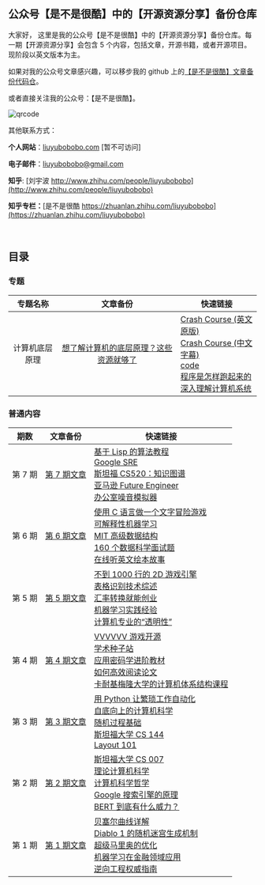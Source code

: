 ## 公众号【是不是很酷】中的【开源资源分享】备份仓库

大家好， 这里是我的公众号【是不是很酷】中的【开源资源分享】备份仓库。每一期【开源资源分享】会包含 5 个内容，包括文章，开源书籍，或者开源项目。现阶段以英文版本为主。

如果对我的公众号文章感兴趣，可以移步我的 github 上的[【是不是很酷】文章备份代码仓](https://github.com/liuyubobobo/my-blog)。

或者直接关注我的公众号：【是不是很酷】。

![qrcode](qrcode_banner.png)

其他联系方式：

**个人网站**：[liuyubobobo.com](http://liuyubobobo.com) [暂不可访问]

**电子邮件**：[liuyubobobo@gmail.com](mailto:liuyubobobo@gmail.com)

**知乎**: [刘宇波 http://www.zhihu.com/people/liuyubobobo](http://www.zhihu.com/people/liuyubobobo)

**知乎专栏：**[是不是很酷 https://zhuanlan.zhihu.com/liuyubobobo](https://zhuanlan.zhihu.com/liuyubobobo)

<br/>

## 目录

### 专题

| 专题名称 | 文章备份 | 快速链接 | 
| :---: | :---: | --- |
| 计算机底层原理 | [想了解计算机的底层原理？这些资源就够了](computer-underlying) | [Crash Course (英文原版)](https://www.youtube.com/watch?v=tpIctyqH29Q&list=PL8dPuuaLjXtNlUrzyH5r6jN9ulIgZBpdo) <br/> [Crash Course (中文字幕)](https://crashcourse.club/category/computer_science/) <br/> [code](https://www.amazon.com/s?k=code+hidden+language+of+computer+hardware+and+software&crid=3NZ3MLC2TAPWE&sprefix=code+hidden%2Caps%2C207&ref=nb_sb_ss_i_1_11) <br> [程序是怎样跑起来的](https://www.douban.com/link2/?url=https%3A%2F%2Fbook.douban.com%2Fsubject%2F26365491%2F&query=%E7%A8%8B%E5%BA%8F%E6%98%AF%E6%80%8E%E6%A0%B7%E8%B7%91%E8%B5%B7%E6%9D%A5%E7%9A%84&cat_id=1001&type=search&pos=1) <br> [深入理解计算机系统](https://www.amazon.com/Computer-Systems-Programmers-Perspective-3rd/dp/013409266X/ref=sr_1_1?crid=MKGMUUHE6LE2&keywords=computer+systems+a+programmer%27s+perspective&qid=1582846908&sprefix=computer+system%2Caps%2C208&sr=8-1) |

### 普通内容

| 期数 | 文章备份 | 快速链接 |  
|:---: | :---: | --- |
| 第 7 期 | [第 7 期文章](007/) | [基于 Lisp 的算法教程](https://leanpub.com/progalgs/read#leanpub-auto-introduction) <br/> [Google SRE](https://landing.google.com/sre/#sre) <br/> [斯坦福 CS520：知识图谱](https://web.stanford.edu/class/cs520/) <br/> [亚马逊 Future Engineer](https://www.amazonfutureengineer.com/free-courses) <br/> [办公室噪音模拟器](https://imisstheoffice.eu/) |
| 第 6 期 | [第 6 期文章](006/) | [使用 C 语言做一个文字冒险游戏](http://home.hccnet.nl/r.helderman/adventures/htpataic01.html) <br/> [可解释性机器学习](https://christophm.github.io/interpretable-ml-book/) <br/> [MIT 高级数据结构](https://courses.csail.mit.edu/6.851/fall17/) <br/> [160 个数据科学面试题](https://hackernoon.com/160-data-science-interview-questions-415s3y2a) <br/> [在线听英文绘本故事](https://www.storylineonline.net/) |
| 第 5 期 |  [第 5 期文章](005/) | [不到 1000 行的 2D 游戏引擎](https://github.com/ryanpcmcquen/basque) <br/> [表格识别技术综述](https://nanonets.com/blog/table-extraction-deep-learning/) <br/> [汇率转换就能创业](https://currencyscoop.com/) <br/> [机器学习实践经验](http://martin.zinkevich.org/rules_of_ml/rules_of_ml.pdf) <br/> [计算机专业的“透明性”](https://www.cs.auckland.ac.nz/research/groups/ssg/homepages/yu-cheng/ytu001_PhDThesis.pdf) |
| 第 4 期 | [第 4 期文章](004/) | [VVVVVV 游戏开源](https://github.com/TerryCavanagh/vvvvvv) <br/> [学术种子站](http://academictorrents.com) <br/> [应用密码学进阶教材](https://toc.cryptobook.us/) <br/> [如何高效阅读论文](https://blizzard.cs.uwaterloo.ca/keshav/home/Papers/data/07/paper-reading.pdf) <br/> [卡耐基梅隆大学的计算机体系结构课程](http://course.ece.cmu.edu/~ece447/s14/doku.php?id=start) |
| 第 3 期 | [第 3 期文章](003/) | [用 Python 让繁琐工作自动化](https://automatetheboringstuff.com/2e/) <br/> [自底向上的计算机科学](https://www.bottomupcs.com/index.xhtml) <br/> [随机过程基础](https://web.ma.utexas.edu/users/gordanz/notes/introduction_to_stochastic_processes.pdf) <br/> [斯坦福大学 CS 144](https://cs144.github.io/) <br/> [Layout 101](https://docs.google.com/file/d/0B0gPtgNVonXPT1NsWGpKZWZKV1U/edit) |
| 第 2 期 | [第 2 期文章](002/) | [斯坦福大学 CS 007](https://cs007.blog)<br/> [理论计算机科学](https://introtcs.org/public/index.html)<br/> [计算机科学哲学](https://cse.buffalo.edu/~rapaport/Papers/phics.pdf)<br/> [Google 搜索引擎的原理](https://www.google.com/search/howsearchworks/?fg=1)<br/> [BERT 到底有什么威力？](https://www.blog.google/products/search/search-language-understanding-bert/)|
| 第 1 期 | [第 1 期文章](001/) | [贝塞尔曲线详解](https://pomax.github.io/bezierinfo/)<br/> [Diablo 1 的随机迷宫生成机制](https://www.boristhebrave.com/2019/07/14/dungeon-generation-in-diablo-1/)<br/> [超级马里奥的优化](https://www.freecodecamp.org/news/where-do-all-the-bytes-come-from-f51586690fd0/#.fxlrfohvy)<br/> [机器学习在金融领域应用](https://www.amazon.com/Advances-Financial-Machine-Learning-Marcos/dp/1119482089/)<br/> [逆向工程权威指南](https://beginners.re) |